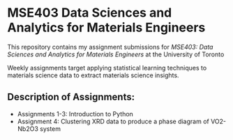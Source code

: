 # MSE403 Data Sciences and Analytics for Materials Engineers

This repository contains my assignment submissions for _MSE403: Data Sciences and Analytics for Materials Engineers_ at the University of Toronto

Weekly assignments target applying statistical learning techniques to materials science data to extract materials science insights.

## Description of Assignments:
- Assignments 1-3: Introduction to Python
- Assignment 4: Clustering XRD data to produce a phase diagram of VO2-Nb2O3 system
